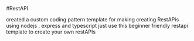 #RestAPI

created a custom coding pattern template for making creating RestAPis using nodejs , express and typescript
just use this beginner friendly restapi template to create your own restAPIs
